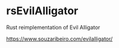 # rsEvilAlligator
Rust reimplementation of Evil Alligator

https://www.souzaribeiro.com/evilalligator/
